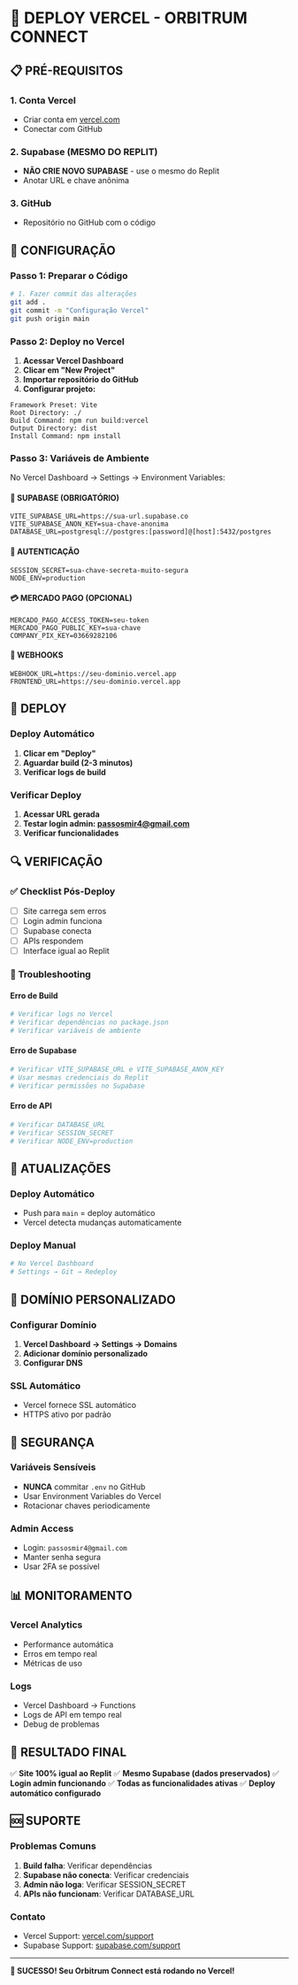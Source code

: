 # 🚀 DEPLOY VERCEL - ORBITRUM CONNECT

## 📋 PRÉ-REQUISITOS

### 1. Conta Vercel
- Criar conta em [vercel.com](https://vercel.com)
- Conectar com GitHub

### 2. Supabase (MESMO DO REPLIT)
- **NÃO CRIE NOVO SUPABASE** - use o mesmo do Replit
- Anotar URL e chave anônima

### 3. GitHub
- Repositório no GitHub com o código

## 🔧 CONFIGURAÇÃO

### Passo 1: Preparar o Código
```bash
# 1. Fazer commit das alterações
git add .
git commit -m "Configuração Vercel"
git push origin main
```

### Passo 2: Deploy no Vercel
1. **Acessar Vercel Dashboard**
2. **Clicar em "New Project"**
3. **Importar repositório do GitHub**
4. **Configurar projeto:**

```
Framework Preset: Vite
Root Directory: ./
Build Command: npm run build:vercel
Output Directory: dist
Install Command: npm install
```

### Passo 3: Variáveis de Ambiente
No Vercel Dashboard → Settings → Environment Variables:

#### 🔐 SUPABASE (OBRIGATÓRIO)
```
VITE_SUPABASE_URL=https://sua-url.supabase.co
VITE_SUPABASE_ANON_KEY=sua-chave-anonima
DATABASE_URL=postgresql://postgres:[password]@[host]:5432/postgres
```

#### 🔑 AUTENTICAÇÃO
```
SESSION_SECRET=sua-chave-secreta-muito-segura
NODE_ENV=production
```

#### 💳 MERCADO PAGO (OPCIONAL)
```
MERCADO_PAGO_ACCESS_TOKEN=seu-token
MERCADO_PAGO_PUBLIC_KEY=sua-chave
COMPANY_PIX_KEY=03669282106
```

#### 🔗 WEBHOOKS
```
WEBHOOK_URL=https://seu-dominio.vercel.app
FRONTEND_URL=https://seu-dominio.vercel.app
```

## 🚀 DEPLOY

### Deploy Automático
1. **Clicar em "Deploy"**
2. **Aguardar build (2-3 minutos)**
3. **Verificar logs de build**

### Verificar Deploy
1. **Acessar URL gerada**
2. **Testar login admin: passosmir4@gmail.com**
3. **Verificar funcionalidades**

## 🔍 VERIFICAÇÃO

### ✅ Checklist Pós-Deploy
- [ ] Site carrega sem erros
- [ ] Login admin funciona
- [ ] Supabase conecta
- [ ] APIs respondem
- [ ] Interface igual ao Replit

### 🐛 Troubleshooting

#### Erro de Build
```bash
# Verificar logs no Vercel
# Verificar dependências no package.json
# Verificar variáveis de ambiente
```

#### Erro de Supabase
```bash
# Verificar VITE_SUPABASE_URL e VITE_SUPABASE_ANON_KEY
# Usar mesmas credenciais do Replit
# Verificar permissões no Supabase
```

#### Erro de API
```bash
# Verificar DATABASE_URL
# Verificar SESSION_SECRET
# Verificar NODE_ENV=production
```

## 🔄 ATUALIZAÇÕES

### Deploy Automático
- Push para `main` = deploy automático
- Vercel detecta mudanças automaticamente

### Deploy Manual
```bash
# No Vercel Dashboard
# Settings → Git → Redeploy
```

## 📱 DOMÍNIO PERSONALIZADO

### Configurar Domínio
1. **Vercel Dashboard → Settings → Domains**
2. **Adicionar domínio personalizado**
3. **Configurar DNS**

### SSL Automático
- Vercel fornece SSL automático
- HTTPS ativo por padrão

## 🔐 SEGURANÇA

### Variáveis Sensíveis
- **NUNCA** commitar `.env` no GitHub
- Usar Environment Variables do Vercel
- Rotacionar chaves periodicamente

### Admin Access
- Login: `passosmir4@gmail.com`
- Manter senha segura
- Usar 2FA se possível

## 📊 MONITORAMENTO

### Vercel Analytics
- Performance automática
- Erros em tempo real
- Métricas de uso

### Logs
- Vercel Dashboard → Functions
- Logs de API em tempo real
- Debug de problemas

## 🎯 RESULTADO FINAL

✅ **Site 100% igual ao Replit**
✅ **Mesmo Supabase (dados preservados)**
✅ **Login admin funcionando**
✅ **Todas as funcionalidades ativas**
✅ **Deploy automático configurado**

## 🆘 SUPORTE

### Problemas Comuns
1. **Build falha**: Verificar dependências
2. **Supabase não conecta**: Verificar credenciais
3. **Admin não loga**: Verificar SESSION_SECRET
4. **APIs não funcionam**: Verificar DATABASE_URL

### Contato
- Vercel Support: [vercel.com/support](https://vercel.com/support)
- Supabase Support: [supabase.com/support](https://supabase.com/support)

---

**🎉 SUCESSO! Seu Orbitrum Connect está rodando no Vercel!** 
